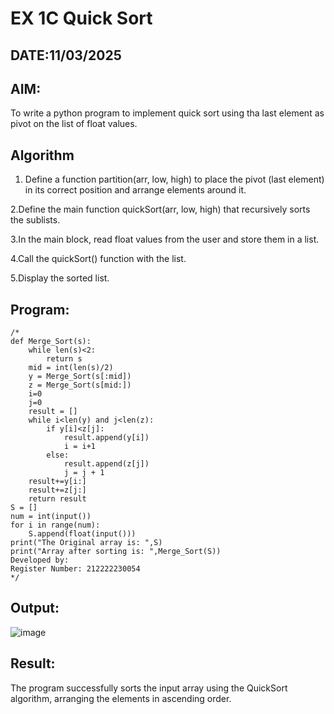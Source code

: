 # EX 1C Quick Sort
## DATE:11/03/2025
## AIM:
To write a python program to implement quick sort using tha last element as pivot on the list of float values.

## Algorithm
1. Define a function partition(arr, low, high) to place the pivot (last element) in its correct position and arrange elements around it.

2.Define the main function quickSort(arr, low, high) that recursively sorts the sublists.

3.In the main block, read float values from the user and store them in a list.

4.Call the quickSort() function with the list.

5.Display the sorted list.
 
   

## Program:
```
/*
def Merge_Sort(s):
    while len(s)<2:
        return s
    mid = int(len(s)/2)
    y = Merge_Sort(s[:mid])
    z = Merge_Sort(s[mid:])
    i=0
    j=0
    result = []
    while i<len(y) and j<len(z):
        if y[i]<z[j]:
            result.append(y[i])
            i = i+1
        else:
            result.append(z[j])
            j = j + 1
    result+=y[i:]
    result+=z[j:]
    return result
S = []
num = int(input())
for i in range(num):
    S.append(float(input()))
print("The Original array is: ",S)
print("Array after sorting is: ",Merge_Sort(S))
Developed by: 
Register Number: 212222230054 
*/
```

## Output:
![image](https://github.com/user-attachments/assets/335e556d-bf67-45de-9738-a79259881421)



## Result:
The program successfully sorts the input array using the QuickSort algorithm, arranging the elements in ascending order.

